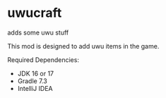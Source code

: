 # uwucraft

adds some uwu stuff

This mod is designed to add uwu items in the game. 

Required Dependencies:

- JDK 16 or 17 
- Gradle 7.3
- IntelliJ IDEA